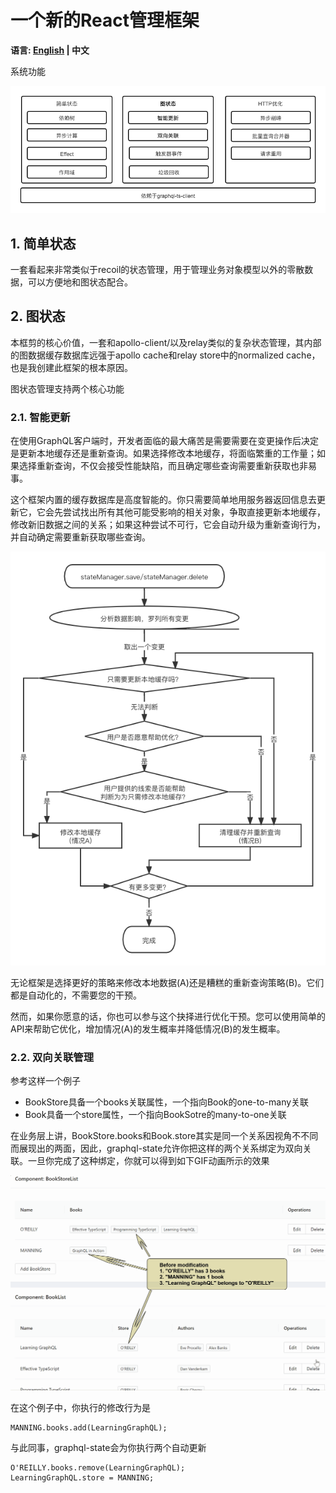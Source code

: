 # 一个新的React管理框架

**语言: [English](/) | 中文**

系统功能

![image](./architecture_zh_CN.png "系统功能")

## 1. 简单状态
一套看起来非常类似于recoil的状态管理，用于管理业务对象模型以外的零散数据，可以方便地和图状态配合。

## 2. 图状态
本框剪的核心价值，一套和apollo-client/以及relay类似的复杂状态管理，其内部的图数据缓存数据库远强于apollo cache和relay store中的normalized cache，也是我创建此框架的根本原因。

图状态管理支持两个核心功能
### 2.1. 智能更新

在使用GraphQL客户端时，开发者面临的最大痛苦是需要需要在变更操作后决定是更新本地缓存还是重新查询。如果选择修改本地缓存，将面临繁重的工作量；如果选择重新查询，不仅会接受性能缺陷，而且确定哪些查询需要重新获取也非易事。

这个框架内置的缓存数据库是高度智能的。你只需要简单地用服务器返回信息去更新它，它会先尝试找出所有其他可能受影响的相关对象，争取直接更新本地缓存，修改新旧数据之间的关系；如果这种尝试不可行，它会自动升级为重新查询行为，并自动确定需要重新获取哪些查询。

![image](./smart-mutation_zh_CN.png "智能更新")

无论框架是选择更好的策略来修改本地数据(A)还是糟糕的重新查询策略(B)。它们都是自动化的，不需要您的干预。

然而，如果你愿意的话，你也可以参与这个抉择进行优化干预。您可以使用简单的API来帮助它优化，增加情况(A)的发生概率并降低情况(B)的发生概率。

### 2.2. 双向关联管理

参考这样一个例子

- BookStore具备一个books关联属性，一个指向Book的one-to-many关联
- Book具备一个store属性，一个指向BookSotre的many-to-one关联

在业务层上讲，BookStore.books和Book.store其实是同一个关系因视角不不同而展现出的两面，因此，graphql-state允许你把这样的两个关系绑定为双向关联。一旦你完成了这种绑定，你就可以得到如下GIF动画所示的效果

![image](./bidirectional-association.gif "双向关联")

在这个例子中，你执行的修改行为是
```
MANNING.books.add(LearningGraphQL);
```
与此同事，graphql-state会为你执行两个自动更新
```
O'REILLY.books.remove(LearningGraphQL);
LearningGraphQL.store = MANNING;
```
